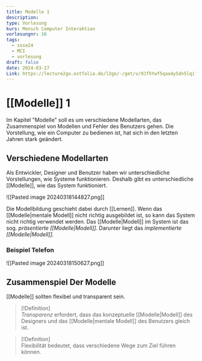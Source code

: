 ```yaml
---
title: Modelle 1
description: 
type: Vorlesung
kurs: Mensch Computer Interaktion
vorlesungnr: 16
tags:
  - sose24
  - MCI
  - vorlesung
draft: false
date: 2024-03-27
Link: https://lecture2go.ostfalia.de/l2go/-/get/v/9JfhYwf5qaa4y5dn5lqifwxx
---
```


# [[Modelle]] 1

Im Kapitel "Modelle" soll es um verschiedene Modellarten, das Zusammenspiel von Modellen und Fehler des Benutzers gehen. Die Vorstellung, wie ein Computer zu bedienen ist, hat sich in den letzten Jahren stark geändert. 

## Verschiedene Modellarten

Als Entwickler, Designer und Benutzer haben wir unterschiedliche Vorstellungen, wie Systeme funktionieren. Deshalb gibt es unterschiedliche [[Modelle]], wie das System funktioniert.

![[Pasted image 20240318144827.png]]

Die Modellbildung geschieht dabei durch [[Lernen]]. Wenn das [[Modelle|mentale Modell]] nicht richtig ausgebildet ist, so kann das System nicht richtig verwendet werden. Das [[Modelle|Modell]] im System ist das sog. *präsentierte [[Modelle|Modell]]*. Darunter liegt das *implementierte [[Modelle|Modell]]*. 

### Beispiel Telefon

![[Pasted image 20240318150627.png]]

## Zusammenspiel Der Modelle

[[Modelle]] sollten flexibel und transparent sein.

> [!Definition]  
> *Transparenz* erfordert, dass das konzeptuelle [[Modelle|Modell]] des Designers und das [[Modelle|mentale Modell]] des Benutzers gleich ist. 

> [!Definition]  
> Flexibilität bedeutet, dass verschiedene Wege zum Ziel führen können.

